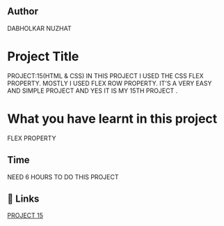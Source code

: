  ## Author 
 DABHOLKAR NUZHAT 
 
# Project Title
PROJECT:15(HTML & CSS)
IN THIS PROJECT I USED THE CSS FLEX PROPERTY.
MOSTLY I USED FLEX ROW  PROPERTY. IT'S A VERY EASY AND SIMPLE PROJECT AND YES IT IS MY 15TH PROJECT .



 # What you have learnt in this project
FLEX PROPERTY 

## Time
 NEED 6 HOURS TO DO THIS PROJECT

## 🔗 Links
[PROJECT  15 ](https://project15a.netlify.app/)
